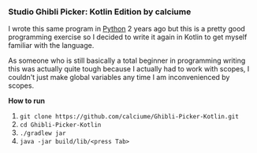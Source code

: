### Studio Ghibli Picker: Kotlin Edition by calciume

I wrote this same program in [Python](https://github.com/calciume/Ghibli-Picker) 2 years ago but this is a pretty good programming exercise so I decided to write it again in Kotlin to get myself familiar with the language. 

As someone who is still basically a total beginner in programming writing this was actually quite tough because I actually had to work with scopes, I couldn't just make global variables any time I am inconvenienced by scopes. 

**How to run**
1. `git clone https://github.com/calciume/Ghibli-Picker-Kotlin.git`
2. `cd Ghibli-Picker-Kotlin`
3. `./gradlew jar`
4. `java -jar build/lib/<press Tab>`